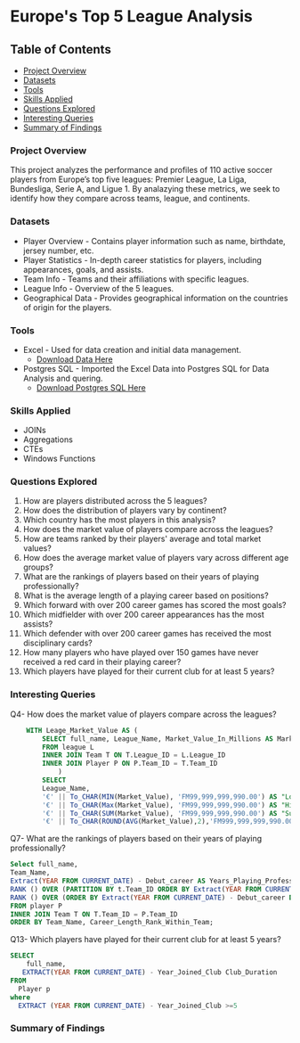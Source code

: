 # Europe's Top 5 League Analysis 

## Table of Contents

- [Project Overview](#project-overview)
- [Datasets](#datasets)
- [Tools](#tools)
- [Skills Applied](#skills-applied)
- [Questions Explored](#questions-explored)
- [Interesting Queries](#interesting-queries)
- [Summary of Findings](#summary-of-findings)


### Project Overview


This project analyzes the performance and profiles of 110 active soccer players from Europe’s top five leagues: Premier League, La Liga, Bundesliga, Serie A, and Ligue 1. By analazying these metrics, we seek to identify how they compare across teams, league, and continents. 



### Datasets
- Player Overview  - Contains player information such as name, birthdate, jersey number, etc.
- Player Statistics  -  In-depth career statistics for players, including appearances, goals, and assists.
- Team Info -  Teams and their affiliations with specific leagues.
- League Info - Overview of the 5 leagues.
- Geographical Data - Provides geographical information on the countries of origin for the players.

### Tools
- Excel - Used for data creation and initial data management.
  - [Download Data Here](https://www.kaggle.com/datasets/collinsemensah/europes-top-5-league-player-analysis)
- Postgres SQL - Imported the Excel Data into Postgres SQL for Data Analysis and quering.
    - [Download Postgres SQL Here](https://www.postgresql.org/download/windows/)
 
### Skills Applied
- JOINs
- Aggregations
- CTEs
- Windows Functions

### Questions Explored 
  1. How are players distributed across the 5 leagues?
  2. How does the distribution of players vary by continent?
  3. Which country has the most players in this analysis?
  4. How does the market value of players compare across the leagues?
  5. How are teams ranked by their players' average and total market values?
  6. How does the average market value of players vary across different age groups?
  7. What are the rankings of players based on their years of playing professionally?
  8. What is the average length of a playing career based on positions?
  9. Which forward with over 200 career games has scored the most goals?
  10. Which midfielder with over 200 career appearances has the most assists?
  11. Which defender with over 200 career games has received the most disciplinary cards?
  12. How many players who have played over 150 games have never received a red card in their playing career?
  13. Which players have played for their current club for at least 5 years?

### Interesting Queries
Q4- How does the market value of players compare across the leagues?

```` SQL
 	WITH Leage_Market_Value AS (
		SELECT full_name, League_Name, Market_Value_In_Millions AS Market_Value
		FROM league L
		INNER JOIN Team T ON T.League_ID = L.League_ID
		INNER JOIN Player P ON P.Team_ID = T.Team_ID
			)
		SELECT 
		League_Name,
		'€' || To_CHAR(MIN(Market_Value), 'FM99,999,999,990.00') AS "Lowest Market Value", -- 'E' || To_Char, 'FM99,999,999,990.00': This expression formats the market value as a Euro Currency string with 2 commas and 2 decimal places
		'€' || To_CHAR(Max(Market_Value), 'FM99,999,999,990.00') AS "Highest Market Value", 	
		'€' || To_CHAR(SUM(Market_Value), 'FM99,999,999,990.00') AS "Sum Market Value", 	
		'€' || To_CHAR(ROUND(AVG(Market_Value),2),'FM999,999,999,990.00')  AS "Average Market Value" FROM Leage_Market_Value 
````
Q7- What are the rankings of players based on their years of playing professionally?
```` SQL
Select full_name, 
Team_Name, 
Extract(YEAR FROM CURRENT_DATE) - Debut_career AS Years_Playing_Professional,
RANK () OVER (PARTITION BY t.Team_ID ORDER BY Extract(YEAR FROM CURRENT_DATE) - Debut_career DESC) AS Career_Length_Rank_Within_Team,
RANK () OVER (ORDER BY Extract(YEAR FROM CURRENT_DATE) - Debut_career DESC) AS Overal_Ranking
FROM player P
INNER JOIN Team T ON T.Team_ID = P.Team_ID
ORDER BY Team_Name, Career_Length_Rank_Within_Team;
````
Q13- Which players have played for their current club for at least 5 years?
```` SQL
SELECT
    full_name,
   EXTRACT(YEAR FROM CURRENT_DATE) - Year_Joined_Club Club_Duration
FROM
  Player p
where
  EXTRACT (YEAR FROM CURRENT_DATE) - Year_Joined_Club >=5
````

### Summary of Findings


